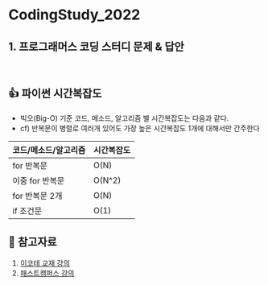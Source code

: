 # CodingStudy_2022

## 1. 프로그래머스 코딩 스터디 문제 & 답안

<br>

## 👍 파이썬 시간복잡도
- 빅오(Big-O) 기준 코드, 메소드, 알고리즘 별 시간복잡도는 다음과 같다.
- cf) 반복문이 병렬로 여러개 있어도 가장 높은 시간복잡도 1개에 대해서만 간주한다

|코드/메소드/알고리즘|시간복잡도|
|---------------|-------|
|for 반복문      |O(N)    |
|이중 for 반복문  |O(N^2)  |
|for 반복문 2개  |O(N)    |
|if 조건문      |O(1)    |


## 📖 참고자료
1) [이코테 교재 강의](https://www.youtube.com/playlist?list=PLRx0vPvlEmdAghTr5mXQxGpHjWqSz0dgC)
2) [패스트캠퍼스 강의](https://fastcampus.co.kr/dev_online_algo)
